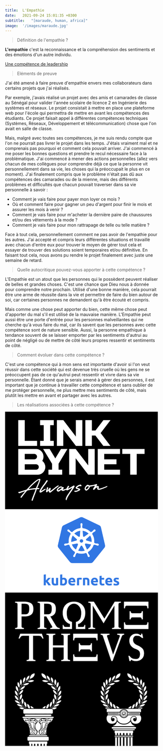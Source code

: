 ```yaml
---
title:  L'Empathie
date:   2021-09-24 15:01:35 +0300
subtitle:   "[maraude, human, africa]"
image:  '/images/maraude.jpg'
---
```


> Définition de l'empathie ? 

**L'empathie** c'est la reconnaissance et la compréhension des sentiments et des émotions d'un autre individu.

[Une compétence de leadership](https://www.forbes.fr/management/lempathie-est-la-competence-de-leadership-la-plus-importante-selon-les-recherches/?amp)

> Eléments de preuve 

J'ai été amené à faire preuve d'empathie envers mes collaborateurs dans certains projets que j'ai réalisés.

Par exemple, j'avais réalisé un projet avec des amis et camarades de classe au Sénégal pour valider l'année scolaire de licence 2 en Ingénierie des systèmes et réseaux. Le projet consistait à mettre en place une plateforme web pour l'école qui permettra de mettre en avant les compétences des étudiants. Ce projet faisait appel à différentes compétences techniques (Systèmes, Réseaux, Développement et télécommunication) chose que l'on avait en salle de classe.

Mais, malgré avec toutes ses compétences, je me suis rendu compte que l'on ne pourrait pas livrer le projet dans les temps. J'étais vraiment mal et ne comprenais pas pourquoi et comment cela pouvait arriver. J'ai commencé à me poser les bonnes questions et prendre le recul nécessaire face à la problématique. J'ai commencé à mener des actions personnelles (allez vers chacun de mes collègues pour comprendre déjà ce que la personne vit personnellement dans sa vie, les choses qui la préoccupait le plus en ce moment). J'ai finalement compris que le problème n'était pas dû aux compétences des camarades ou de la mienne, mais des différents problèmes et difficultés que chacun pouvait traverser dans sa vie personnelle à savoir :


- Comment je vais faire pour payer mon loyer ce mois ?
- Où et comment faire pour gagner un peu d'argent pour finir le mois et assurer les mois à venir ?
- Comment je vais faire pour m'acheter la dernière paire de chaussures et/ou des vêtements à la mode ?
- Comment je vais faire pour mon rattrapage de telle ou telle matière ? 

Face à tout cela, personnellement comment ne pas avoir de l'empathie pour les autres. J'ai accepté et compris leurs différentes situations et travaillé avec chacun d'entre eux pour trouver le moyen de gérer tout cela et essayer de trouver des solutions soient temporaires et/ou définitive. En faisant tout cela, nous avons pu rendre le projet finalement avec juste une semaine de retard.

> Quelle autocritique pouvez-vous apporter à cette compétence ? 

L'Empathie est un atout que les personnes qui le possèdent peuvent réaliser de belles et grandes choses. C'est une chance que Dieu nous à donnée pour comprendre notre prochain. Utilisé d'une bonne manière, cela pourrait être une arme de réussite dans la vie et permettre de faire du bien autour de soi, car certaines personnes ne demandent qu'à être écouté et compris.

Mais comme une chose peut apporter du bien, cette même chose peut d'apporter du mal s'il est utilisé de la mauvaise manière. L'Empathie peut aussi être une porte d'entrée pour les personnes malveillantes qui ne cherche qu'à vous faire du mal, car ils savent que les personnes avec cette compétence sont de nature sensible. Aussi, la personne empathique à tendance souvent de se laisser emporter par les sentiments d'autrui au point de négligé ou de mettre de côté leurs propres ressentir et sentiments de côté.

> Comment évoluer dans cette compétence ?

C'est une compétence qui à mon sens est importante d'avoir si l'on veut réussir dans cette société qui est devenue très cruelle où les gens ne se préoccupent pas de ce qu'autrui peut ressentir et vivre dans sa vie personnelle. Étant donné que je serais amené à gérer des personnes, il est important que je continue à travailler cette compétence et sans oublier de me protéger personnelle, ne plus mettre mes sentiments de côté, mais plutôt les mettre en avant et partager avec les autres. 

> Les réalisations associées à cette compétence ?

<div class="gallery-box">
  <div class="gallery">
    <a href="https://eugenemazamda-cloud.com/projects/ccoe-lbn" target="_blank"><img src="/images/lbn.png" alt="Project"></a>
    <a href="https://eugenemazamda-cloud.com/projects/lbnpuzzle" target="_blank"><img src="/images/kubernetes.png" alt="Project"></a>
    <a href="https://eugenemazamda-cloud.com/projects/prometheus" target="_blank"><img src="/images/prometheus.png" alt="Project"></a>
  </div>
</div>